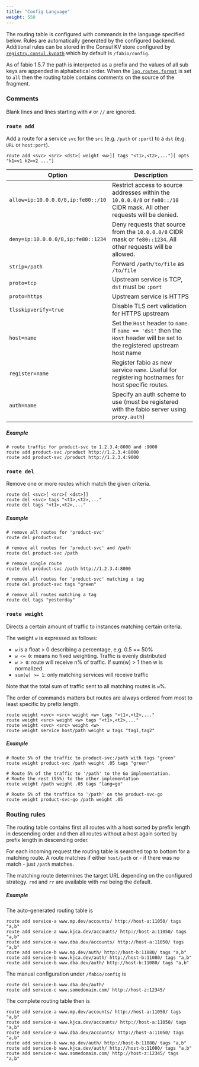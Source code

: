 ```yaml
---
title: "Config Language"
weight: 550
---
```


The routing table is configured with commands in the language specified below.
Rules are automatically generated by the configured backend. Additional rules
can be stored in the Consul KV store configured by
[`registry.consul.kvpath`](/ref/registry.consul.kvpath/) which by default is
`/fabio/config`. 

As of fabio 1.5.7 the path is interpreted as a prefix and the values of all sub
keys are appended in alphabetical order. When the
[`log.routes.format`](/ref/log.routes.format/) is set to `all` then the routing
table contains comments on the source of the fragment.

### Comments

Blank lines and lines starting with `#` or `//` are ignored.

### `route add`

Add a route for a service `svc` for the `src` (e.g. `/path` or `:port`) to a `dst` (e.g. `URL` or `host:port`).

`route add <svc> <src> <dst>[ weight <w>][ tags "<t1>,<t2>,..."][ opts "k1=v1 k2=v2 ..."]`

Option                                     | Description
------------------------------------------ | -----------
`allow=ip:10.0.0.0/8,ip:fe80::/10`         | Restrict access to source addresses within the `10.0.0.0/8` or `fe80::/10` CIDR mask.  All other requests will be denied.
`deny=ip:10.0.0.0/8,ip:fe80::1234`         | Deny requests that source from the `10.0.0.0/8` CIDR mask or `fe80::1234`.  All other requests will be allowed.
`strip=/path`                              | Forward `/path/to/file` as `/to/file`
`proto=tcp`                                | Upstream service is TCP, `dst` must be `:port`
`proto=https`                              | Upstream service is HTTPS
`tlsskipverify=true`                       | Disable TLS cert validation for HTTPS upstream
`host=name`                                | Set the `Host` header to `name`. If `name == 'dst'` then the `Host` header will be set to the registered upstream host name
`register=name`                            | Register fabio as new service `name`. Useful for registering hostnames for host specific routes.
`auth=name`                                | Specify an auth scheme to use (must be registered with the fabio server using `proxy.auth`)

##### Example

```
# route traffic for product-svc to 1.2.3.4:8000 and :9000
route add product-svc /product http://1.2.3.4:8000
route add product-svc /product http://1.2.3.4:9000
```

### `route del`

Remove one or more routes which match the given criteria.

```
route del <svc>[ <src>[ <dst>]]
route del <svc> tags "<t1>,<t2>,..."
route del tags "<t1>,<t2>,..."
```

##### Example

```
# remove all routes for 'product-svc'
route del product-svc

# remove all routes for 'product-svc' and /path
route del product-svc /path

# remove single route
route del product-svc /path http://1.2.3.4:8000

# remove all routes for 'product-svc' matching a tag
route del product-svc tags "green"

# remove all routes matching a tag
route del tags "yesterday"
```

### `route weight`

Directs a certain amount of traffic to instances matching certain criteria.

The weight `w` is expressed as follows:

 * `w` is a float > 0 describing a percentage, e.g. 0.5 == 50%
 * `w <= 0`: means no fixed weighting. Traffic is evenly distributed
 * `w > 0`: route will receive n% of traffic. If sum(w) > 1 then w is normalized.
 * `sum(w) >= 1`: only matching services will receive traffic

Note that the total sum of traffic sent to all matching routes is `w`%.

The order of commands matters but routes are always ordered from most to least
specific by prefix length.

```
route weight <svc> <src> weight <w> tags "<t1>,<t2>,..."
route weight <src> weight <w> tags "<t1>,<t2>,..."
route weight <svc> <src> weight <w>
route weight service host/path weight w tags "tag1,tag2"
```

##### Example

```
# Route 5% of the traffic to product-svc:/path with tags "green"
route weight product-svc /path weight .05 tags "green"

# Route 5% of the traffic to '/path' to the Go implementation.
# Route the rest (95%) to the other implementation
route weight /path weight .05 tags "lang=go"

# Route 5% of the traffice to '/path' on the product-svc-go
route weight product-svc-go /path weight .05
```

### Routing rules

The routing table contains first all routes with a host sorted by prefix
length in descending order and then all routes without a host again sorted by
prefix length in descending order.

For each incoming request the routing table is searched top to bottom for a
matching route. A route matches if either `host/path` or - if there was no
match - just `/path` matches.

The matching route determines the target URL depending on the configured
strategy. `rnd` and `rr` are available with `rnd` being the default.

##### Example

The auto-generated routing table is

```
route add service-a www.mp.dev/accounts/ http://host-a:11050/ tags "a,b"
route add service-a www.kjca.dev/accounts/ http://host-a:11050/ tags "a,b"
route add service-a www.dba.dev/accounts/ http://host-a:11050/ tags "a,b"
route add service-b www.mp.dev/auth/ http://host-b:11080/ tags "a,b"
route add service-b www.kjca.dev/auth/ http://host-b:11080/ tags "a,b"
route add service-b www.dba.dev/auth/ http://host-b:11080/ tags "a,b"
```

The manual configuration under `/fabio/config` is

```
route del service-b www.dba.dev/auth/
route add service-c www.somedomain.com/ http://host-z:12345/
```

The complete routing table then is

```
route add service-a www.mp.dev/accounts/ http://host-a:11050/ tags "a,b"
route add service-a www.kjca.dev/accounts/ http://host-a:11050/ tags "a,b"
route add service-a www.dba.dev/accounts/ http://host-a:11050/ tags "a,b"
route add service-b www.mp.dev/auth/ http://host-b:11080/ tags "a,b"
route add service-b www.kjca.dev/auth/ http://host-b:11080/ tags "a,b"
route add service-c www.somedomain.com/ http://host-z:12345/ tags "a,b"
```
